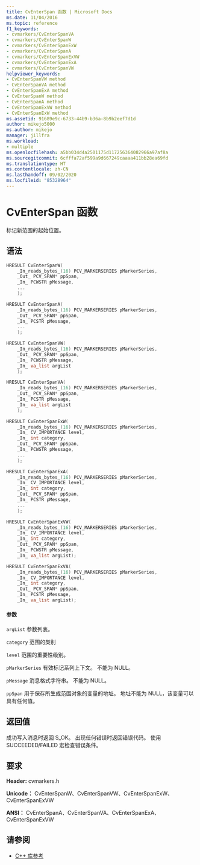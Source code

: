 ```yaml
---
title: CvEnterSpan 函数 | Microsoft Docs
ms.date: 11/04/2016
ms.topic: reference
f1_keywords:
- cvmarkers/CvEnterSpanVA
- cvmarkers/CvEnterSpanW
- cvmarkers/CvEnterSpanExW
- cvmarkers/CvEnterSpanA
- cvmarkers/CvEnterSpanExVW
- cvmarkers/CvEnterSpanExA
- cvmarkers/CvEnterSpanVW
helpviewer_keywords:
- CvEnterSpanVW method
- CvEnterSpanVA method
- CvEnterSpanExA method
- CvEnterSpanW method
- CvEnterSpanA method
- CvEnterSpanExVW method
- CvEnterSpanExW method
ms.assetid: 91689e9c-6733-44b9-b36a-8b9b2eef7d1d
author: mikejo5000
ms.author: mikejo
manager: jillfra
ms.workload:
- multiple
ms.openlocfilehash: a5bb034d4a2501175d117256364082966a97af8a
ms.sourcegitcommit: 6cfffa72af599a9d667249caaaa411bb28ea69fd
ms.translationtype: HT
ms.contentlocale: zh-CN
ms.lasthandoff: 09/02/2020
ms.locfileid: "85328964"
---
```

# <a name="cventerspan-function"></a>CvEnterSpan 函数
标记新范围的起始位置。

## <a name="syntax"></a>语法

```C
HRESULT CvEnterSpanW(
    _In_reads_bytes_(16) PCV_MARKERSERIES pMarkerSeries,
    _Out_ PCV_SPAN* ppSpan,
    _In_ PCWSTR pMessage,
    ...
    );

HRESULT CvEnterSpanA(
    _In_reads_bytes_(16) PCV_MARKERSERIES pMarkerSeries,
    _Out_ PCV_SPAN* ppSpan,
    _In_ PCSTR pMessage,
    ...
    );

HRESULT CvEnterSpanVW(
    _In_reads_bytes_(16) PCV_MARKERSERIES pMarkerSeries,
    _Out_ PCV_SPAN* ppSpan,
    _In_ PCWSTR pMessage,
    _In_ va_list argList
    );

HRESULT CvEnterSpanVA(
    _In_reads_bytes_(16) PCV_MARKERSERIES pMarkerSeries,
    _Out_ PCV_SPAN* ppSpan,
    _In_ PCSTR pMessage,
    _In_ va_list argList
    );

HRESULT CvEnterSpanExW(
    _In_reads_bytes_(16) PCV_MARKERSERIES pMarkerSeries,
    _In_ CV_IMPORTANCE level,
    _In_ int category,
    _Out_ PCV_SPAN* ppSpan,
    _In_ PCWSTR pMessage,
    ...
    );

HRESULT CvEnterSpanExA(
    _In_reads_bytes_(16) PCV_MARKERSERIES pMarkerSeries,
    _In_ CV_IMPORTANCE level,
    _In_ int category,
    _Out_ PCV_SPAN* ppSpan,
    _In_ PCSTR pMessage,
    ...
    );

HRESULT CvEnterSpanExVW(
    _In_reads_bytes_(16) PCV_MARKERSERIES pMarkerSeries,
    _In_ CV_IMPORTANCE level,
    _In_ int category,
    _Out_ PCV_SPAN* ppSpan,
    _In_ PCWSTR pMessage,
    _In_ va_list argList);

HRESULT CvEnterSpanExVA(
    _In_reads_bytes_(16) PCV_MARKERSERIES pMarkerSeries,
    _In_ CV_IMPORTANCE level,
    _In_ int category,
    _Out_ PCV_SPAN* ppSpan,
    _In_ PCSTR pMessage,
    _In_ va_list argList);

```

#### <a name="parameters"></a>参数
 `argList` 参数列表。

 `category` 范围的类别

 `level` 范围的重要性级别。

 `pMarkerSeries` 有效标记系列上下文。 不能为 NULL。

 `pMessage` 消息格式字符串。 不能为 NULL。

 `ppSpan` 用于保存所生成范围对象的变量的地址。 地址不能为 NULL，该变量可以具有任何值。

## <a name="return-value"></a>返回值
 成功写入消息时返回 S_OK。 出现任何错误时返回错误代码。 使用 SUCCEEDED/FAILED 宏检查错误条件。

## <a name="requirements"></a>要求
 **Header:** cvmarkers.h 

 **Unicode：** CvEnterSpanW、CvEnterSpanVW、CvEnterSpanExW、CvEnterSpanExVW

 **ANSI：** CvEnterSpanA、CvEnterSpanVA、CvEnterSpanExA、CvEnterSpanExVW

## <a name="see-also"></a>请参阅
- [C++ 库参考](../profiling/cpp-library-reference.md)